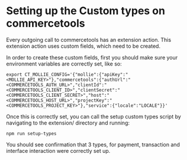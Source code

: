 # Setting up the Custom types on commercetools

Every outgoing call to commercetools has an extension action. This extension action uses custom fields, which need to be created.

In order to create these custom fields, first you should make sure your environment variables are correctly set, like so:

```
export CT_MOLLIE_CONFIG='{"mollie":{"apiKey":"<MOLLIE_API_KEY>"},"commercetools":{"authUrl":"<COMMERCETOOLS_AUTH_URL>","clientId":"<COMMERCETOOLS_CLIENT_ID>","clientSecret":"<COMMERCETOOLS_CLIENT_SECRET>","host":"<COMMERCETOOLS_HOST_URL>","projectKey":"<COMMERCETOOLS_PROJECT_KEY>"},"service":{"locale":"LOCALE"}}'
```

Once this is correctly set, you can call the setup custom types script by navigating to the extension/ directory and running:

```
npm run setup-types
```

You should see confirmation that 3 types, for payment, transaction and interface interaction were correctly set up.

